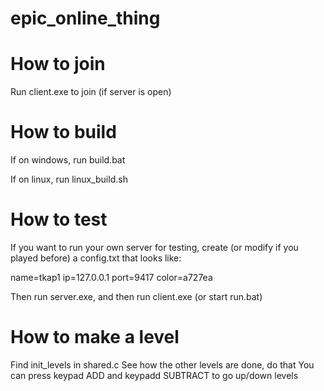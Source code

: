 # epic_online_thing

# How to join
Run client.exe to join (if server is open)

# How to build
If on windows, run build.bat

If on linux, run linux_build.sh

# How to test
If you want to run your own server for testing, create (or modify if you played before) a config.txt that looks like:

name=tkap1
ip=127.0.0.1
port=9417
color=a727ea

Then run server.exe, and then run client.exe (or start run.bat)

# How to make a level
Find init_levels in shared.c
See how the other levels are done, do that
You can press keypad ADD and keypadd SUBTRACT to go up/down levels
